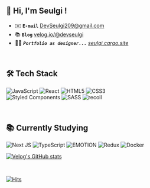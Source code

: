 ## 👋 Hi, I'm Seulgi !
- ✉️ **`E-mail`** DevSeulgi209@gmail.com
- 📚 **`Blog`** [velog.io/@devseulgi](https://velog.io/@devseulgi)
- 👩‍🎤 <em>**`Portfolio as designer...`** [seulgi.cargo.site](https://seulgi.cargo.site)</em>

<br/>

## 🛠 Tech Stack
![JavaScript](https://img.shields.io/badge/javascript-%23323330.svg?style=for-the-badge&logo=javascript&logoColor=%23F7DF1E) ![React](https://img.shields.io/badge/react-%2320232a.svg?style=for-the-badge&logo=react&logoColor=%2361DAFB) ![HTML5](https://img.shields.io/badge/html5-%23E34F26.svg?style=for-the-badge&logo=html5&logoColor=white) ![CSS3](https://img.shields.io/badge/css3-%231572B6.svg?style=for-the-badge&logo=css3&logoColor=white)  <br/>
![Styled Components](https://img.shields.io/badge/styled--components-DB7093?style=for-the-badge&logo=styled-components&logoColor=white) ![SASS](https://img.shields.io/badge/SASS-hotpink.svg?style=for-the-badge&logo=SASS&logoColor=white) 
<img alt='recoil' src='https://img.shields.io/badge/recoil-100000?style=for-the-badge&logo=recoil&logoColor=white&labelColor=3577E5&color=3577E5'/>

<br/>

## 📚 Currently Studying
![Next JS](https://img.shields.io/badge/Next-black?style=for-the-badge&logo=next.js&logoColor=white) ![TypeScript](https://img.shields.io/badge/typescript-%23007ACC.svg?style=for-the-badge&logo=typescript&logoColor=white) <img alt='EMOTION' src='https://img.shields.io/badge/EMOTION-100000?style=for-the-badge&logo=EMOTION&logoColor=c43bac&labelColor=c43bac&color=c43bac'/> ![Redux](https://img.shields.io/badge/redux-%23593d88.svg?style=for-the-badge&logo=redux&logoColor=white) ![Docker](https://img.shields.io/badge/docker-%230db7ed.svg?style=for-the-badge&logo=docker&logoColor=white) <br/>

[![Velog's GitHub stats](https://velog-readme-stats.vercel.app/api?name=devseulgi)](https://velog.io/@devseulgi) 
<!-- <br/> [![Solved.ac Profile](http://mazassumnida.wtf/api/v2/generate_badge?boj=devseulgi209)](https://solved.ac/devseulgi209/) -->

<!-- 
## 🔥 My Stats
![GitHub Streak](http://github-readme-streak-stats.herokuapp.com?user=DevSeulgi&hide_border=true&date_format=%5BY%20%5DM%20j)

</div>
 -->
 
 <br/>

[![Hits](https://hits.seeyoufarm.com/api/count/incr/badge.svg?url=https%3A%2F%2Fgithub.com%2FDevSeulgi&count_bg=%23BBBBBB&title_bg=%23CCCCCC&icon=github.svg&icon_color=%23E7E7E7&title=&edge_flat=false)](https://hits.seeyoufarm.com)
